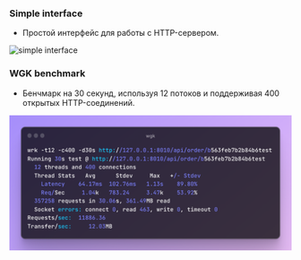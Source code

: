 ### Simple interface

- Простой интерфейс для работы с HTTP-сервером.

![simple interface](./assets/interface.png)

### WGK benchmark

- Бенчмарк на 30 секунд, используя 12 потоков и поддерживая 400 открытых HTTP-соединений.

![wgk benchmark](./assets/wgk.png)